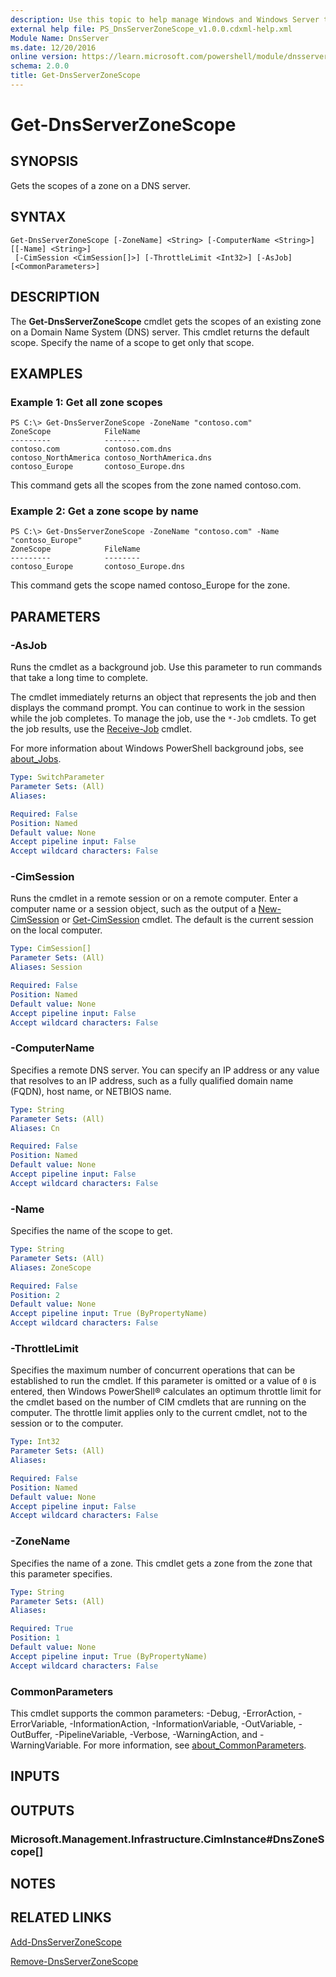 ```yaml
---
description: Use this topic to help manage Windows and Windows Server technologies with Windows PowerShell.
external help file: PS_DnsServerZoneScope_v1.0.0.cdxml-help.xml
Module Name: DnsServer
ms.date: 12/20/2016
online version: https://learn.microsoft.com/powershell/module/dnsserver/get-dnsserverzonescope?view=windowsserver2022-ps&wt.mc_id=ps-gethelp
schema: 2.0.0
title: Get-DnsServerZoneScope
---
```


# Get-DnsServerZoneScope

## SYNOPSIS
Gets the scopes of a zone on a DNS server.

## SYNTAX

```
Get-DnsServerZoneScope [-ZoneName] <String> [-ComputerName <String>] [[-Name] <String>]
 [-CimSession <CimSession[]>] [-ThrottleLimit <Int32>] [-AsJob] [<CommonParameters>]
```

## DESCRIPTION
The **Get-DnsServerZoneScope** cmdlet gets the scopes of an existing zone on a Domain Name System (DNS) server.
This cmdlet returns the default scope.
Specify the name of a scope to get only that scope.

## EXAMPLES

### Example 1: Get all zone scopes
```
PS C:\> Get-DnsServerZoneScope -ZoneName "contoso.com"
ZoneScope            FileName
---------            --------
contoso.com          contoso.com.dns
contoso_NorthAmerica contoso_NorthAmerica.dns
contoso_Europe       contoso_Europe.dns
```

This command gets all the scopes from the zone named contoso.com.

### Example 2: Get a zone scope by name
```
PS C:\> Get-DnsServerZoneScope -ZoneName "contoso.com" -Name "contoso_Europe"
ZoneScope            FileName
---------            --------
contoso_Europe       contoso_Europe.dns
```

This command gets the scope named contoso_Europe for the zone.

## PARAMETERS

### -AsJob
Runs the cmdlet as a background job. Use this parameter to run commands that take a long time to complete. 

The cmdlet immediately returns an object that represents the job and then displays the command prompt. 
You can continue to work in the session while the job completes. 
To manage the job, use the `*-Job` cmdlets. 
To get the job results, use the [Receive-Job](https://go.microsoft.com/fwlink/?LinkID=113372) cmdlet. 

For more information about Windows PowerShell background jobs, see [about_Jobs](https://go.microsoft.com/fwlink/?LinkID=113251).

```yaml
Type: SwitchParameter
Parameter Sets: (All)
Aliases: 

Required: False
Position: Named
Default value: None
Accept pipeline input: False
Accept wildcard characters: False
```

### -CimSession
Runs the cmdlet in a remote session or on a remote computer.
Enter a computer name or a session object, such as the output of a [New-CimSession](https://go.microsoft.com/fwlink/p/?LinkId=227967) or [Get-CimSession](https://go.microsoft.com/fwlink/p/?LinkId=227966) cmdlet.
The default is the current session on the local computer.

```yaml
Type: CimSession[]
Parameter Sets: (All)
Aliases: Session

Required: False
Position: Named
Default value: None
Accept pipeline input: False
Accept wildcard characters: False
```

### -ComputerName
Specifies a remote DNS server.
You can specify an IP address or any value that resolves to an IP address, such as a fully qualified domain name (FQDN), host name, or NETBIOS name.

```yaml
Type: String
Parameter Sets: (All)
Aliases: Cn

Required: False
Position: Named
Default value: None
Accept pipeline input: False
Accept wildcard characters: False
```

### -Name
Specifies the name of the scope to get.

```yaml
Type: String
Parameter Sets: (All)
Aliases: ZoneScope

Required: False
Position: 2
Default value: None
Accept pipeline input: True (ByPropertyName)
Accept wildcard characters: False
```

### -ThrottleLimit
Specifies the maximum number of concurrent operations that can be established to run the cmdlet.
If this parameter is omitted or a value of `0` is entered, then Windows PowerShell® calculates an optimum throttle limit for the cmdlet based on the number of CIM cmdlets that are running on the computer.
The throttle limit applies only to the current cmdlet, not to the session or to the computer.

```yaml
Type: Int32
Parameter Sets: (All)
Aliases: 

Required: False
Position: Named
Default value: None
Accept pipeline input: False
Accept wildcard characters: False
```

### -ZoneName
Specifies the name of a zone.
This cmdlet gets a zone from the zone that this parameter specifies.

```yaml
Type: String
Parameter Sets: (All)
Aliases: 

Required: True
Position: 1
Default value: None
Accept pipeline input: True (ByPropertyName)
Accept wildcard characters: False
```

### CommonParameters
This cmdlet supports the common parameters: -Debug, -ErrorAction, -ErrorVariable, -InformationAction, -InformationVariable, -OutVariable, -OutBuffer, -PipelineVariable, -Verbose, -WarningAction, and -WarningVariable. For more information, see [about_CommonParameters](https://go.microsoft.com/fwlink/?LinkID=113216).

## INPUTS

## OUTPUTS

### Microsoft.Management.Infrastructure.CimInstance#DnsZoneScope[]

## NOTES

## RELATED LINKS

[Add-DnsServerZoneScope](./Add-DnsServerZoneScope.md)

[Remove-DnsServerZoneScope](./Remove-DnsServerZoneScope.md)

